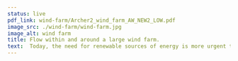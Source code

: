 ```yaml
---
status: live
pdf_link: wind-farm/Archer2_wind_farm_AW_NEW2_LOW.pdf
image_src: ./wind-farm/wind-farm.jpg
image_alt: wind farm
title: Flow within and around a large wind farm.
text:  Today, the need for renewable sources of energy is more urgent than ever. However, the clustering of turbines in existing wind farms leads to ine!iciencies. Researchers at Imperial College London have used the power of ARCHER2 to perform one of the largest wind farm simulations to date to investigate this issue.
---
```

